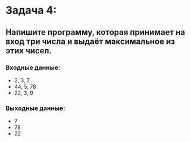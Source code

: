 # Задача 4: 
## Напишите программу, которая принимает на вход три числа и выдаёт максимальное из этих чисел.
### Входные данные:
* 2, 3, 7
* 44, 5, 78
* 22, 3, 9
### Выходные данные:
* 7
* 78
* 22